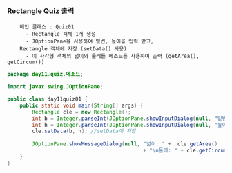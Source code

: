 ### Rectangle Quiz 출력

        메인 클래스 : Quiz01
          - Rectangle 객체 1개 생성 
          - JOptionPane을 사용하여 밑변, 높이를 입력 받고, 
        Rectangle 객체에 저장 (setData() 사용)
          - 이 사각형 객체의 넓이와 둘레를 메소드를 사용하여 출력 (getArea(), getCircum())
```java
package day11.quiz.메소드;

import javax.swing.JOptionPane;

public class day11quiz01 {
	public static void main(String[] args) {
		Rectangle cle = new Rectangle();
		int b = Integer.parseInt(JOptionPane.showInputDialog(null, "밑변을 입력하세요."));
		int h = Integer.parseInt(JOptionPane.showInputDialog(null, "높이를 입력하세요."));
		cle.setData(b, h); //setData에 저장
		
		JOptionPane.showMessageDialog(null, "넓이: " +  cle.getArea() 
											+ "\n둘레: " + cle.getCircum());		
	}
}
```
